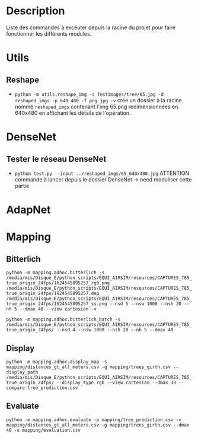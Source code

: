 # Description
Liste des commandes à excéuter depuis la racine du projet pour faire fonctionner les différents modules.

# Utils
## Reshape
- `python -m utils.reshape_img -s TestImages/tree/65.jpg -d reshaped_imgs -p 640 480 -f png jpg -v` crée un dossier à la racine nommé `reshaped_imgs` contenant l'img 65.png redimensionnées en 640x480 en affichant les détails de l'opération.

# DenseNet
## Tester le réseau DenseNet
- `python test.py --input ../reshaped_imgs/65_640x480.jpg` ATTENTION commande à lancer depuis le dossier DenseNet -> need moduliser cette partie

# AdapNet

# Mapping
## Bitterlich
`python -m mapping.adhoc.bitterlich -s /media/mis/Disque_E/python_scripts/EQUI_AIRSIM/resources/CAPTURES_785_true_origin_24fps/1624545895257_rgb.png /media/mis/Disque_E/python_scripts/EQUI_AIRSIM/resources/CAPTURES_785_true_origin_24fps/1624545895257.dep /media/mis/Disque_E/python_scripts/EQUI_AIRSIM/resources/CAPTURES_785_true_origin_24fps/1624545895257_ss.png --nsd 5 --nsw 1000 --nsh 20 --nh 5 --dmax 40 --view cartesian -v`

`python -m mapping.adhoc.bitterlich_batch -s /media/mis/Disque_E/python_scripts/EQUI_AIRSIM/resources/CAPTURES_785_true_origin_24fps/ --nsd 4 --nsw 1000 --nsh 20 --nh 5 --dmax 40`

## Display
`python -m mapping.adhoc.display_map -s mapping/distances_gt_all_meters.csv -g mapping/trees_girth.csv --display_path /media/mis/Disque_E/python_scripts/EQUI_AIRSIM/resources/CAPTURES_785_true_origin_24fps/ --display_type rgb --view cartesian --dmax 30 --compare tree_prediction.csv`

## Evaluate
`python -m mapping.adhoc.evaluate -p mapping/tree_prediction.csv -v mapping/distances_gt_all_meters.csv -g mapping/trees_girth.csv --dmax 40 -o mapping/evaluation.csv`

